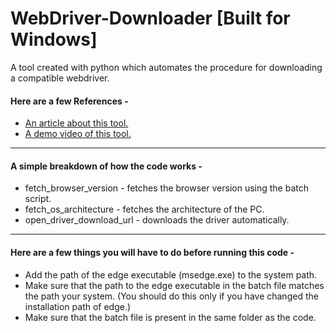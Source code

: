 # WebDriver-Downloader [Built for Windows]
A tool created with python which automates the procedure for downloading a compatible webdriver. 

#### Here are a few References -
* [An article about this tool.]()
* [A demo video of this tool.]()
----------------------------------------------------------------------------------------------------------------------------------------

#### A simple breakdown of how the code works - 
* fetch_browser_version - fetches the browser version using the batch script.
* fetch_os_architecture - fetches the architecture of the PC.
* open_driver_download_url - downloads the driver automatically.

----------------------------------------------------------------------------------------------------------------------------------------

#### Here are a few things you will have to do before running this code -
* Add the path of the edge executable (msedge.exe) to the system path.
* Make sure that the path to the edge executable in the batch file matches the path your system. (You should do this only if you have changed the installation path of edge.)
* Make sure that the batch file is present in the same folder as the code.
